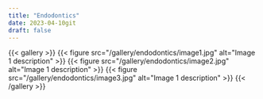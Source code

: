 ```yaml
---
title: "Endodontics"
date: 2023-04-10git 
draft: false
---
```


{{< gallery >}}
  {{< figure src="/gallery/endodontics/image1.jpg" alt="Image 1 description" >}}
  {{< figure src="/gallery/endodontics/image2.jpg" alt="Image 1 description" >}}
  {{< figure src="/gallery/endodontics/image3.jpg" alt="Image 1 description" >}}
{{< /gallery >}}
